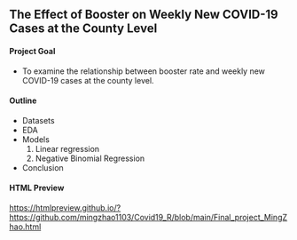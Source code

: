 ## The Effect of Booster on Weekly New COVID-19 Cases at the County Level


#### Project Goal 

- To examine the relationship between booster rate and weekly new COVID-19 cases at the county level.

#### Outline

- Datasets
- EDA
- Models
  1. Linear regression
  2. Negative Binomial Regression
- Conclusion  

#### HTML Preview

https://htmlpreview.github.io/?https://github.com/mingzhao1103/Covid19_R/blob/main/Final_project_MingZhao.html



